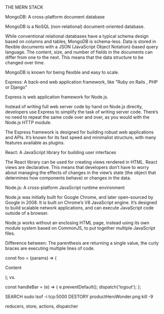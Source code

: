 THE MERN STACK

MongoDB: A cross-platform document database

MongoDB is a NoSQL (non-relational) document-oriented database.

While conventional relational databases have a typical schema design based on columns and tables, MongoDB is schema-less. Data is stored in flexible documents with a JSON (JavaScript Object Notation)-based query language. The content, size, and number of fields in the documents can differ from one to the next. This means that the data structure to be changed over time.

MongoDB is known for being flexible and easy to scale.

Express: A back-end web application framework, like "Ruby on Rails , PHP or Django"

Express is web application framework for Node.js.

Instead of writing full web server code by hand on Node.js directly, developers use Express to simplify the task of writing server code. There’s no need to repeat the same code over and over, as you would with the Node.js HTTP module.

The Express framework is designed for building robust web applications and APIs. It’s known for its fast speed and minimalist structure, with many features available as plugins.

React:  A JavaScript library for building user interfaces

The React library can be used for creating views rendered in HTML. React views are declarative. This means that developers don’t have to worry about managing the effects of changes in the view’s state (the object that determines how components behave) or changes in the data.

Node.js: A cross-platform JavaScript runtime environment

Node.js was initially built for Google Chrome, and later open-sourced by Google in 2008. It is built on Chrome’s V8 JavaScript engine. It’s designed to build scalable network applications, and can execute JavaScript code outside of a browser.

Node.js works without an enclosing HTML page, instead using its own module system based on CommonJS, to put together multiple JavaScript files.



Difference between: The parenthesis are returning a single value, the curly braces are executing multiple lines of code.

const foo = (params) => (
    <span>
        <p>Content</p>
    </span>
);
vs.

const handleBar = (e) => {
    e.preventDefault();
    dispatch('logout');
};


SEARCH
sudo lsof -i tcp:5000
DESTORY productHeroWonder.png
kill -9 <PID>


reducers, store, actions, dispatcher
